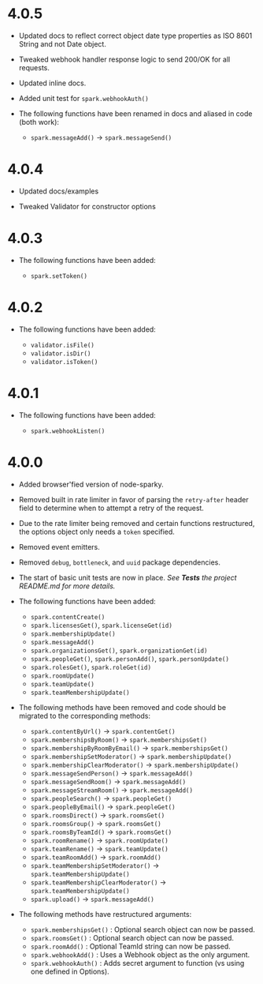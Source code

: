 # 4.0.5

* Updated docs to reflect correct object date type properties as ISO 8601 String
  and not Date object.

* Tweaked webhook handler response logic to send 200/OK for all requests.

* Updated inline docs.

* Added unit test for `spark.webhookAuth()`

* The following functions have been renamed in docs and aliased in code (both work):

  * `spark.messageAdd()` → `spark.messageSend()`

# 4.0.4

* Updated docs/examples

* Tweaked Validator for constructor options

# 4.0.3

* The following functions have been added:

  * `spark.setToken()`

# 4.0.2

* The following functions have been added:

  * `validator.isFile()`
  * `validator.isDir()`
  * `validator.isToken()`

# 4.0.1

* The following functions have been added:

  * `spark.webhookListen()`

# 4.0.0

* Added browser'fied version of node-sparky.

* Removed built in rate limiter in favor of parsing the `retry-after` header
  field to determine when to attempt a retry of the request.

* Due to the rate limiter being removed and certain functions restructured, the
  options object only needs a `token` specified.

* Removed event emitters.

* Removed `debug`, `bottleneck`, and `uuid` package dependencies.

* The start of basic unit tests are now in place. _See **Tests** the project
  README.md for more details._

* The following functions have been added:

  * `spark.contentCreate()`
  * `spark.licensesGet()`, `spark.licenseGet(id)`
  * `spark.membershipUpdate()`
  * `spark.messageAdd()`
  * `spark.organizationsGet()`, `spark.organizationGet(id)`
  * `spark.peopleGet()`, `spark.personAdd()`, `spark.personUpdate()`
  * `spark.rolesGet()`, `spark.roleGet(id)`
  * `spark.roomUpdate()`
  * `spark.teamUpdate()`
  * `spark.teamMembershipUpdate()`


* The following methods have been removed and code should be migrated to the
  corresponding methods:

  * `spark.contentByUrl()` → `spark.contentGet()`
  * `spark.membershipsByRoom()` → `spark.membershipsGet()`
  * `spark.membershipByRoomByEmail()` → `spark.membershipsGet()`
  * `spark.membershipSetModerator()` → `spark.membershipUpdate()`
  * `spark.membershipClearModerator()` → `spark.membershipUpdate()`
  * `spark.messageSendPerson()` → `spark.messageAdd()`
  * `spark.messageSendRoom()` → `spark.messageAdd()`
  * `spark.messageStreamRoom()` → `spark.messageAdd()`
  * `spark.peopleSearch()` → `spark.peopleGet()`
  * `spark.peopleByEmail()` → `spark.peopleGet()`
  * `spark.roomsDirect()` → `spark.roomsGet()`
  * `spark.roomsGroup()` → `spark.roomsGet()`
  * `spark.roomsByTeamId()` → `spark.roomsGet()`
  * `spark.roomRename()` → `spark.roomUpdate()`
  * `spark.teamRename()` → `spark.teamUpdate()`
  * `spark.teamRoomAdd()` → `spark.roomAdd()`
  * `spark.teamMembershipSetModerator()` → `spark.teamMembershipUpdate()`
  * `spark.teamMembershipClearModerator()` → `spark.teamMembershipUpdate()`
  * `spark.upload()` → `spark.messageAdd()`


* The following methods have restructured arguments:

  * `spark.membershipsGet()` : Optional search object can now be passed.
  * `spark.roomsGet()` : Optional search object can now be passed.
  * `spark.roomAdd()` : Optional TeamId string can now be passed.
  * `spark.webhookAdd()` : Uses a Webhook object as the only argument.
  * `spark.webhookAuth()` : Adds secret argument to function (vs using one defined in Options).

